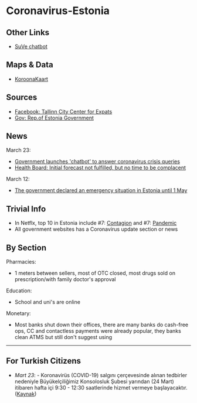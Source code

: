 # Coronavirus-Estonia

## Other Links
- [SuVe chatbot](https://eebot.ee/en/)

## Maps & Data
- [KoroonaKaart](https://koroonakaart.ee/en)

## Sources
- [Facebook: Tallinn City Center for Expats](https://www.facebook.com/groups/1199304950256641/)
- [Gov: Rep.of Estonia Government](https://www.valitsus.ee/en/news)

## News
March 23:
- [Government launches 'chatbot' to answer coronavirus crisis queries](https://news.err.ee/1067675/government-launches-chatbot-to-answer-coronavirus-crisis-queries)
- [Health Board: Initial forecast not fulfilled, but no time to be complacent](https://news.err.ee/1067682/health-board-initial-forecast-not-fulfilled-but-no-time-to-be-complacent)

March 12:
- [The government declared an emergency situation in Estonia until 1 May](https://www.valitsus.ee/en/news/government-declared-emergency-situation-estonia-until-1-may)

## Trivial Info
- In Netflx, top 10 in Estonia include #7: [Contagion](https://www.imdb.com/title/tt1598778/) and #7: [Pandemic](https://www.imdb.com/title/tt11497904/)
- All government websites has a Coronavirus update section or news

## By Section
Pharmacies:
- 1 meters between sellers, most of OTC closed, most drugs sold on prescription/with family doctor's approval

Education:
- School and uni's are online

Monetary:
- Most banks shut down their offices, there are many banks do cash-free ops, CC and contactless payments were already popular, they banks clean ATMS but still don't suggest using

***

## For Turkish Citizens
- *Mart 23*: - Koronavirüs (COVID-19) salgını çerçevesinde alınan tedbirler nedeniyle
 Büyükelçiliğimiz Konsolosluk Şubesi yarından (24 Mart)
 itibaren hafta içi 9:30 - 12:30 saatlerinde hizmet vermeye başlayacaktır. ([Kaynak](https://www.facebook.com/groups/703210996411998/))
 
